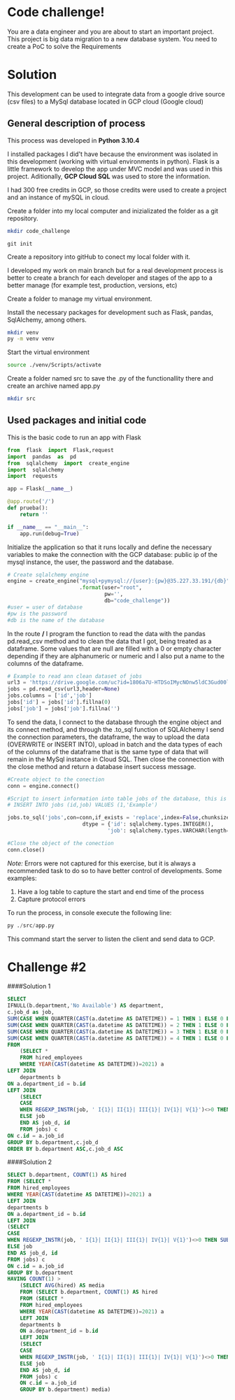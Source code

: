 # Code challenge!

You are a data engineer  and you are about to start an important project. This project is big data migration to a new database system. You need to create a PoC to solve the Requirements

# Solution
This development can be used to integrate data from a google drive source (csv files) to a MySql database located in GCP cloud (Google cloud)

## General description of process
This process was developed in **Python 3.10.4**

I installed packages I did't have because the environment was isolated in this development (working with virtual environments in python). Flask is a little framework to develop the app under MVC model and was used in this project. Aditionally, **GCP Cloud SQL** was used to store the information.

I had 300 free credits in GCP, so those credits were used to create a project and an instance of mySQL in cloud.

Create a folder into my local computer and inizializated the folder as a git repository.
```sh
mkdir code_challenge
```
```git
git init
```
Create a repository into gitHub to conect my local folder with it.

I developed my work on main branch but for a real development process is better to create a branch for each developer and stages of the app to a better manage (for example test, production, versions, etc)

Create a folder to manage my virtual environment.

Install the necessary packages for development such as Flask, pandas, SqlAlchemy, among others.
```sh
mkdir venv
py -m venv venv
```
Start the virtual environment
```sh
source ./venv/Scripts/activate
```
Create a folder named src to save the .py of the functionallity there and create an archive named app.py
```sh
mkdir src
```
## Used packages and initial code

This is the basic code to run an app with Flask

```py
from  flask  import  Flask,request
import  pandas  as  pd
from  sqlalchemy  import  create_engine
import  sqlalchemy
import  requests

app = Flask(__name__)

@app.route('/')
def prueba():
    return ''

if __name__ == "__main__":
    app.run(debug=True)
```
Initialize the application so that it runs locally and define the necessary variables to make the connection with the GCP database: public ip of the mysql instance, the user, the password and the database.

```py
# Create sqlalchemy engine
engine = create_engine("mysql+pymysql://{user}:{pw}@35.227.33.191/{db}"
                       .format(user="root",
                               pw='',
                               db="code_challenge"))
#user = user of database
#pw is the password
#db is the name of the database 
```
In the route **/** I program the function to read the data with the pandas pd.read_csv method and to clean the data that I got, being treated as a dataframe. Some values ​​that are null are filled with a 0 or empty character depending if they are alphanumeric or numeric and I also put a name to the columns of the dataframe.

```py
# Example to read ann clean dataset of jobs
url3 = 'https://drive.google.com/uc?id=1806a7U-HTDSoIMycNOnw5ldC3Gud00li'
jobs = pd.read_csv(url3,header=None)
jobs.columns = ['id','job']
jobs['id'] = jobs['id'].fillna(0)
jobs['job'] = jobs['job'].fillna('')
```

To send the data, I connect to the database through the engine object and its connect method, and through the .to_sql function of SQLAlchemy I send the connection parameters, the dataframe, the way to upload the data (OVERWRITE or INSERT INTO), upload in batch and the data types of each of the columns of the dataframe that is the same type of data that will remain in the MySql instance in Cloud SQL. Then close the connection with the close method and return a database insert success message.
```py
#Create object to the conection
conn = engine.connect()

#Script to insert information into table jobs of the database, this is equivalent to 
# INSERT INTO jobs (id,job) VALUES (1,'Example')

jobs.to_sql('jobs',con=conn,if_exists = 'replace',index=False,chunksize = 1000,
                        dtype = {'id': sqlalchemy.types.INTEGER(),
                                'job': sqlalchemy.types.VARCHAR(length=100)})

#Close the object of the conection
conn.close()
```

*Note:* Errors were not captured for this exercise, but it is always a recommended task to do so to have better control of developments. Some examples:
1. Have a log table to capture the start and end time of the process
2. Capture protocol errors

To run the process, in console execute the following line:

```py
py ./src/app.py
```
This command start the server to listen the client and send data to GCP.

# Challenge #2



####Solution 1
```SQL
SELECT 
IFNULL(b.department,'No Available') AS department,
c.job_d as job,
SUM(CASE WHEN QUARTER(CAST(a.datetime AS DATETIME)) = 1 THEN 1 ELSE 0 END) AS Q1,
SUM(CASE WHEN QUARTER(CAST(a.datetime AS DATETIME)) = 2 THEN 1 ELSE 0 END) AS Q2,
SUM(CASE WHEN QUARTER(CAST(a.datetime AS DATETIME)) = 3 THEN 1 ELSE 0 END) AS Q3,
SUM(CASE WHEN QUARTER(CAST(a.datetime AS DATETIME)) = 4 THEN 1 ELSE 0 END) AS Q4
FROM 
    (SELECT * 
    FROM hired_employees
    WHERE YEAR(CAST(datetime AS DATETIME))=2021) a
LEFT JOIN
    departments b
ON a.department_id = b.id
LEFT JOIN
    (SELECT 
    CASE 
    WHEN REGEXP_INSTR(job, ' I{1}| II{1}| III{1}| IV{1}| V{1}')<>0 THEN SUBSTR(job,1,REGEXP_INSTR(job, ' I{1}| II{1}| III{1}| IV{1}| V{1}')) 
    ELSE job 
    END AS job_d, id 
    FROM jobs) c
ON c.id = a.job_id
GROUP BY b.department,c.job_d
ORDER BY b.department ASC,c.job_d ASC
```

####Solution 2
```SQL
SELECT b.department, COUNT(1) AS hired
FROM (SELECT * 
FROM hired_employees
WHERE YEAR(CAST(datetime AS DATETIME))=2021) a
LEFT JOIN
departments b
ON a.department_id = b.id
LEFT JOIN
(SELECT 
CASE 
WHEN REGEXP_INSTR(job, ' I{1}| II{1}| III{1}| IV{1}| V{1}')<>0 THEN SUBSTR(job,1,REGEXP_INSTR(job, ' I{1}| II{1}| III{1}| IV{1}| V{1}')) 
ELSE job 
END AS job_d, id 
FROM jobs) c
ON c.id = a.job_id
GROUP BY b.department
HAVING COUNT(1) >
    (SELECT AVG(hired) AS media 
    FROM (SELECT b.department, COUNT(1) AS hired
    FROM (SELECT * 
    FROM hired_employees
    WHERE YEAR(CAST(datetime AS DATETIME))=2021) a
    LEFT JOIN
    departments b
    ON a.department_id = b.id
    LEFT JOIN
    (SELECT 
    CASE 
    WHEN REGEXP_INSTR(job, ' I{1}| II{1}| III{1}| IV{1}| V{1}')<>0 THEN SUBSTR(job,1,REGEXP_INSTR(job, ' I{1}| II{1}| III{1}| IV{1}| V{1}')) 
    ELSE job 
    END AS job_d, id 
    FROM jobs) c
    ON c.id = a.job_id
    GROUP BY b.department) media)
```